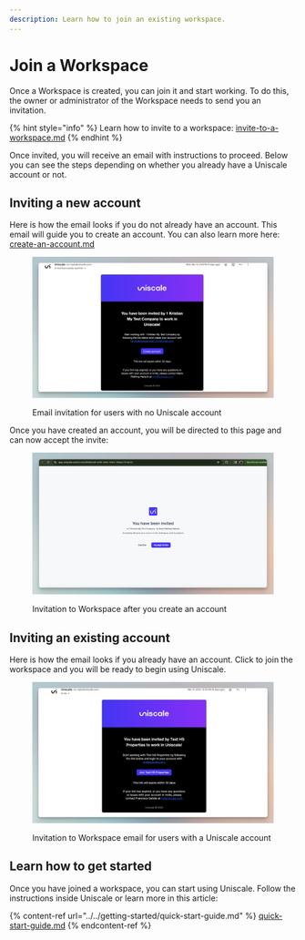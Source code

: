 ```yaml
---
description: Learn how to join an existing workspace.
---
```


# Join a Workspace

Once a Workspace is created, you can join it and start working. To do this, the owner or administrator of the Workspace needs to send you an invitation.

{% hint style="info" %}
Learn how to invite to a workspace: [invite-to-a-workspace.md](invite-to-a-workspace.md "mention")
{% endhint %}

Once invited, you will receive an email with instructions to proceed. Below you can see the steps depending on whether you already have a Uniscale account or not.



## Inviting a new account

Here is how the email looks if you do not already have an account. This email will guide you to create an account. You can also learn more here: [create-an-account.md](../../account-and-preferences/create-an-account.md "mention")

<figure><img src="../../.gitbook/assets/CleanShot 2024-03-22 at 12.32.00@2x.png" alt=""><figcaption><p>Email invitation for users with no Uniscale account</p></figcaption></figure>

Once you have created an account, you will be directed to this page and can now accept the invite:

<figure><img src="../../.gitbook/assets/CleanShot 2024-03-22 at 12.36.33@2x.png" alt=""><figcaption><p>Invitation to Workspace after you create an account</p></figcaption></figure>



## Inviting an existing account

Here is how the email looks if you already have an account. Click to join the workspace and you will be ready to begin using Uniscale.&#x20;

<figure><img src="../../.gitbook/assets/CleanShot 2024-03-22 at 12.29.39@2x.png" alt=""><figcaption><p>Invitation to Workspace email for users with a Uniscale account</p></figcaption></figure>

## Learn how to get started

Once you have joined a workspace, you can start using Uniscale. Follow the instructions inside Uniscale or learn more in this article:

{% content-ref url="../../getting-started/quick-start-guide.md" %}
[quick-start-guide.md](../../getting-started/quick-start-guide.md)
{% endcontent-ref %}

